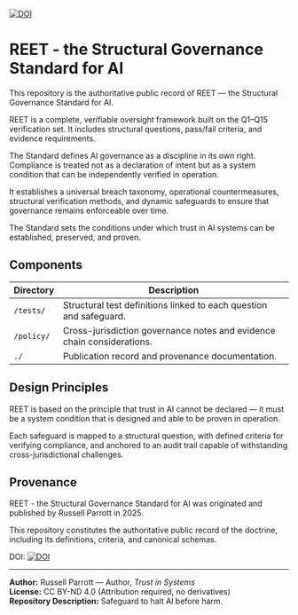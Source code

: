 [![DOI](https://zenodo.org/badge/1038390482.svg)](https://doi.org/10.5281/zenodo.16880174)

# REET - the Structural Governance Standard for AI

This repository is the authoritative public record of REET — the Structural Governance Standard for AI.

REET is a complete, verifiable oversight framework built on the Q1–Q15 verification set. It includes structural questions, pass/fail criteria, and evidence requirements.

The Standard defines AI governance as a discipline in its own right. Compliance is treated not as a declaration of intent but as a system condition that can be independently verified in operation.

It establishes a universal breach taxonomy, operational countermeasures, structural verification methods, and dynamic safeguards to ensure that governance remains enforceable over time.

The Standard sets the conditions under which trust in AI systems can be established, preserved, and proven.

## Components

| Directory | Description |
|-----------|-------------|
| `/tests/` | Structural test definitions linked to each question and safeguard. |
| `/policy/` | Cross-jurisdiction governance notes and evidence chain considerations. |
| `./` | Publication record and provenance documentation. |

## Design Principles

REET is based on the principle that trust in AI cannot be declared — it must be a system condition that is designed and able to be proven in operation.

Each safeguard is mapped to a structural question, with defined criteria for verifying compliance, and anchored to an audit trail capable of withstanding cross-jurisdictional challenges.

## Provenance

REET - the Structural Governance Standard for AI was originated and published by Russell Parrott in 2025.

This repository constitutes the authoritative public record of the doctrine, including its definitions, criteria, and canonical schemas.

DOI: [![DOI](https://zenodo.org/badge/1038390482.svg)](https://doi.org/10.5281/zenodo.16880174)


---

**Author:** Russell Parrott — Author, *Trust in Systems*  
**License:** CC BY-ND 4.0 (Attribution required, no derivatives)  
**Repository Description:** Safeguard to halt AI before harm.  
